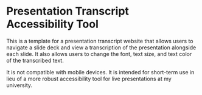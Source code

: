 # Presentation Transcript Accessibility Tool

This is a template for a presentation transcript website that allows users to navigate a slide deck and view a transcription of the presentation alongside each slide. It also allows users to change the font, text size, and text color of the transcribed text.

It is not compatible with mobile devices. It is intended for short-term use in lieu of a more robust accessibility tool for live presentations at my university.
